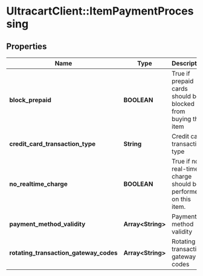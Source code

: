 # UltracartClient::ItemPaymentProcessing

## Properties
Name | Type | Description | Notes
------------ | ------------- | ------------- | -------------
**block_prepaid** | **BOOLEAN** | True if prepaid cards should be blocked from buying this item | [optional] 
**credit_card_transaction_type** | **String** | Credit card transaction type | [optional] 
**no_realtime_charge** | **BOOLEAN** | True if no real-time charge should be performed on this item. | [optional] 
**payment_method_validity** | **Array&lt;String&gt;** | Payment method validity | [optional] 
**rotating_transaction_gateway_codes** | **Array&lt;String&gt;** | Rotating transaction gateway codes | [optional] 


